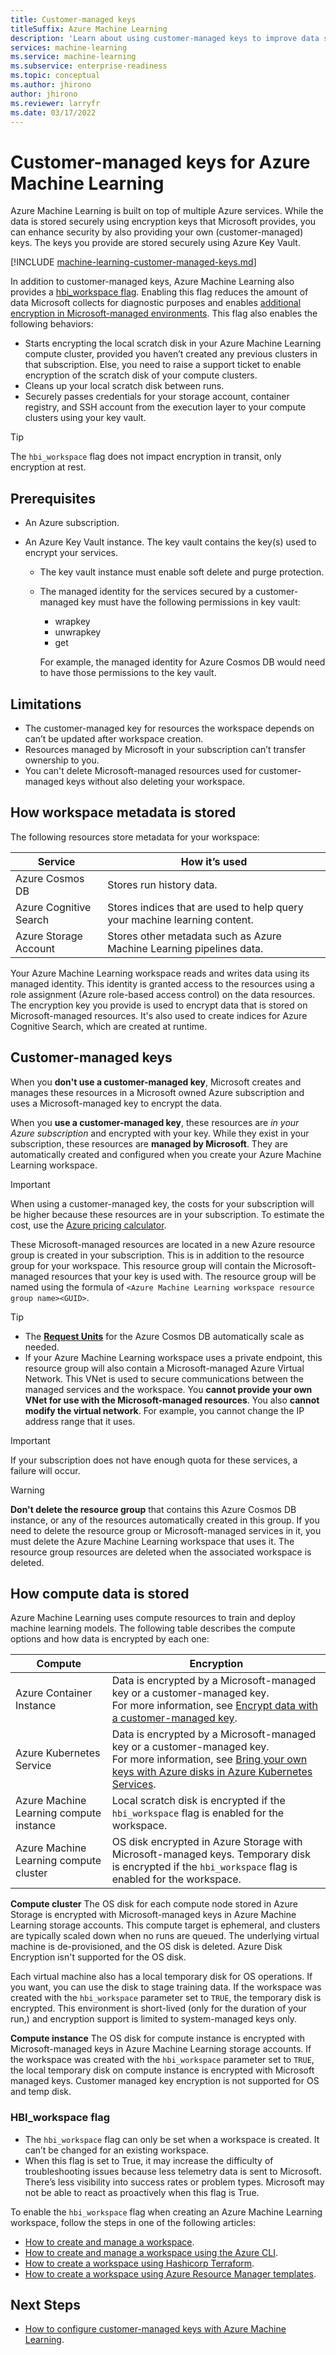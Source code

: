 ```yaml
---
title: Customer-managed keys
titleSuffix: Azure Machine Learning
description: 'Learn about using customer-managed keys to improve data security with Azure Machine Learning.'
services: machine-learning
ms.service: machine-learning
ms.subservice: enterprise-readiness
ms.topic: conceptual
ms.author: jhirono
author: jhirono
ms.reviewer: larryfr
ms.date: 03/17/2022
---
```

# Customer-managed keys for Azure Machine Learning

Azure Machine Learning is built on top of multiple Azure services. While the data is stored securely using encryption keys that Microsoft provides, you can enhance security by also providing your own (customer-managed) keys. The keys you provide are stored securely using Azure Key Vault.

[!INCLUDE [machine-learning-customer-managed-keys.md](../../includes/machine-learning-customer-managed-keys.md)]

In addition to customer-managed keys, Azure Machine Learning also provides a [hbi_workspace flag](/python/api/azureml-core/azureml.core.workspace%28class%29#create-name--auth-none--subscription-id-none--resource-group-none--location-none--create-resource-group-true--sku--basic---friendly-name-none--storage-account-none--key-vault-none--app-insights-none--container-registry-none--cmk-keyvault-none--resource-cmk-uri-none--hbi-workspace-false--default-cpu-compute-target-none--default-gpu-compute-target-none--exist-ok-false--show-output-true-). Enabling this flag reduces the amount of data Microsoft collects for diagnostic purposes and enables [additional encryption in Microsoft-managed environments](../security/fundamentals/encryption-atrest.md). This flag also enables the following behaviors:

* Starts encrypting the local scratch disk in your Azure Machine Learning compute cluster, provided you haven’t created any previous clusters in that subscription. Else, you need to raise a support ticket to enable encryption of the scratch disk of your compute clusters.
* Cleans up your local scratch disk between runs.
* Securely passes credentials for your storage account, container registry, and SSH account from the execution layer to your compute clusters using your key vault.

> [!TIP]
> The `hbi_workspace` flag does not impact encryption in transit, only encryption at rest.

## Prerequisites

* An Azure subscription.
* An Azure Key Vault instance. The key vault contains the key(s) used to encrypt your services.

    * The key vault instance must enable soft delete and purge protection.
    * The managed identity for the services secured by a customer-managed key must have the following permissions in key vault:

        * wrapkey
        * unwrapkey
        * get

        For example, the managed identity for Azure Cosmos DB would need to have those permissions to the key vault.

## Limitations

* The customer-managed key for resources the workspace depends on can’t be updated after workspace creation.
* Resources managed by Microsoft in your subscription can’t transfer ownership to you.
* You can't delete Microsoft-managed resources used for customer-managed keys without also deleting your workspace.

## How workspace metadata is stored

The following resources store metadata for your workspace:

| Service | How it’s used |
| ----- | ----- |
| Azure Cosmos DB | Stores run history data. |
| Azure Cognitive Search | Stores indices that are used to help query your machine learning content. |
| Azure Storage Account | Stores other metadata such as Azure Machine Learning pipelines data. |

Your Azure Machine Learning workspace reads and writes data using its managed identity. This identity is granted access to the resources using a role assignment (Azure role-based access control) on the data resources. The encryption key you provide is used to encrypt data that is stored on Microsoft-managed resources. It's also used to create indices for Azure Cognitive Search, which are created at runtime.

## Customer-managed keys

When you __don't use a customer-managed key__, Microsoft creates and manages these resources in a Microsoft owned Azure subscription and uses a Microsoft-managed key to encrypt the data. 

When you __use a customer-managed key__, these resources are _in your Azure subscription_ and encrypted with your key. While they exist in your subscription, these resources are __managed by Microsoft__. They are automatically created and configured when you create your Azure Machine Learning workspace.

> [!IMPORTANT]
> When using a customer-managed key, the costs for your subscription will be higher because these resources are in your subscription. To estimate the cost, use the [Azure pricing calculator](https://azure.microsoft.com/pricing/calculator/).

These Microsoft-managed resources are located in a new Azure resource group is created in your subscription. This is in addition to the resource group for your workspace. This resource group will contain the Microsoft-managed resources that your key is used with. The resource group will be named using the formula of `<Azure Machine Learning workspace resource group name><GUID>`.

> [!TIP]
> * The [__Request Units__](/azure/cosmos-db/request-units) for the Azure Cosmos DB automatically scale as needed.
> * If your Azure Machine Learning workspace uses a private endpoint, this resource group will also contain a Microsoft-managed Azure Virtual Network. This VNet is used to secure communications between the managed services and the workspace. You __cannot provide your own VNet for use with the Microsoft-managed resources__. You also __cannot modify the virtual network__. For example, you cannot change the IP address range that it uses.

> [!IMPORTANT]
> If your subscription does not have enough quota for these services, a failure will occur.

> [!WARNING]
> __Don't delete the resource group__ that contains this Azure Cosmos DB instance, or any of the resources automatically created in this group. If you need to delete the resource group or Microsoft-managed services in it, you must delete the Azure Machine Learning workspace that uses it. The resource group resources are deleted when the associated workspace is deleted.

## How compute data is stored

Azure Machine Learning uses compute resources to train and deploy machine learning models. The following table describes the compute options and how data is encrypted by each one:

| Compute | Encryption |
| ----- | ----- |
| Azure Container Instance | Data is encrypted by a Microsoft-managed key or a customer-managed key.</br>For more information, see [Encrypt data with a customer-managed key](../container-instances/container-instances-encrypt-data.md). |
| Azure Kubernetes Service | Data is encrypted by a Microsoft-managed key or a customer-managed key.</br>For more information, see [Bring your own keys with Azure disks in Azure Kubernetes Services](/azure/aks/azure-disk-customer-managed-keys). |
| Azure Machine Learning compute instance | Local scratch disk is encrypted if the `hbi_workspace` flag is enabled for the workspace. |
| Azure Machine Learning compute cluster | OS disk encrypted in Azure Storage with Microsoft-managed keys. Temporary disk is encrypted if the `hbi_workspace` flag is enabled for the workspace. |

**Compute cluster**
The OS disk for each compute node stored in Azure Storage is encrypted with Microsoft-managed keys in Azure Machine Learning storage accounts. This compute target is ephemeral, and clusters are typically scaled down when no runs are queued. The underlying virtual machine is de-provisioned, and the OS disk is deleted. Azure Disk Encryption isn't supported for the OS disk. 

Each virtual machine also has a local temporary disk for OS operations. If you want, you can use the disk to stage training data. If the workspace was created with the `hbi_workspace` parameter set to `TRUE`, the temporary disk is encrypted. This environment is short-lived (only for the duration of your run,) and encryption support is limited to system-managed keys only.

**Compute instance**
The OS disk for compute instance is encrypted with Microsoft-managed keys in Azure Machine Learning storage accounts. If the workspace was created with the `hbi_workspace` parameter set to `TRUE`, the local temporary disk on compute instance is encrypted with Microsoft managed keys. Customer managed key encryption is not supported for OS and temp disk.

### HBI_workspace flag

* The `hbi_workspace` flag can only be set when a workspace is created. It can’t be changed for an existing workspace.
* When this flag is set to True, it may increase the difficulty of troubleshooting issues because less telemetry data is sent to Microsoft. There’s less visibility into success rates or problem types. Microsoft may not be able to react as proactively when this flag is True.

To enable the `hbi_workspace` flag when creating an Azure Machine Learning workspace, follow the steps in one of the following articles:

* [How to create and manage a workspace](how-to-manage-workspace.md).
* [How to create and manage a workspace using the Azure CLI](how-to-manage-workspace-cli.md).
* [How to create a workspace using Hashicorp Terraform](how-to-manage-workspace-terraform.md).
* [How to create a workspace using Azure Resource Manager templates](how-to-create-workspace-template.md).

## Next Steps

* [How to configure customer-managed keys with Azure Machine Learning](how-to-setup-customer-managed-keys.md).